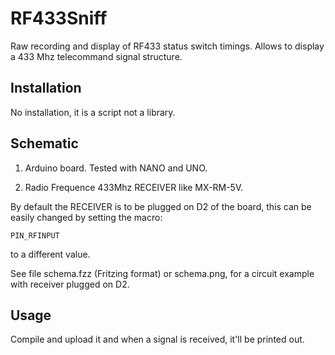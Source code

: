 RF433Sniff
==========

Raw recording and display of RF433 status switch timings.
Allows to display a 433 Mhz telecommand signal structure.


Installation
------------

No installation, it is a script not a library.


Schematic
---------

1. Arduino board. Tested with NANO and UNO.

2. Radio Frequence 433Mhz RECEIVER like MX-RM-5V.

By default the RECEIVER is to be plugged on D2 of the board, this can be easily
changed by setting the macro:

```
PIN_RFINPUT
```

to a different value.

See file schema.fzz (Fritzing format) or schema.png, for a circuit example with
receiver plugged on D2.


Usage
-----

Compile and upload it and when a signal is received, it'll be printed out.

